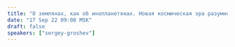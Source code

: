 ```yaml
---
title: "О землянах, как об инопланетянах. Новая космическая эра разумного человечества"
date: "17 Sep 22 09:08 MSK"
draft: false
speakers: ["sergey-groshev"]
---
```


